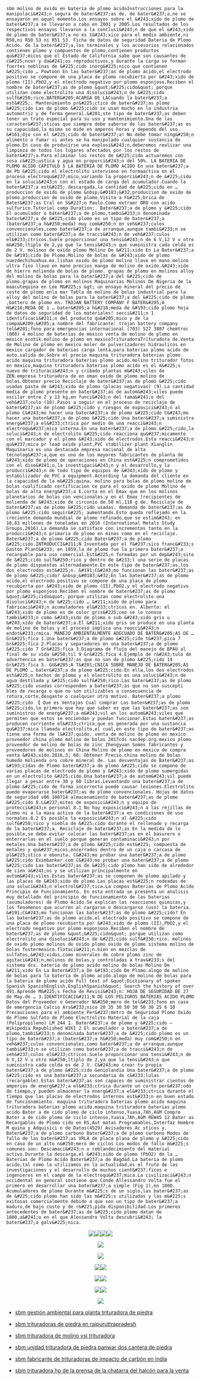 
```
sbm molino de óxido en batería de plomo ácidoInstrucciones para la manipulaci&#243;n segura de bater&#237;as de. de bater&#237;a,no se ensayaron en aquel momento.Los ensayos sobre el &#243;xido de plomo de bater&#237;a se llevaron a cabo en 2001 y 2005.Los resultados de los respectivos ensayos llevaron a la conclusi&#243;n de que el &#243;xido de plomo de bater&#237;a no es t&#243;xico para el medio ambiente,ni R50,ni R50 53 ni R51 53. Ficha de datos de seguridad Bateria de Plomo Acido. de la bater&#237;a,los terminales y los accesorios relacionados contienen plomo y compuestos de plomo,contienen productos qu&#237;micos que el Estado de California sabe que son causantes de c&#225;ncer y da&#241;os reproductivos,y durante la carga se forman fuertes neblinas de &#225;cido inorg&#225;nico que contienen &#225;cido … Powtoon En las bater&#237;as de plomo acido,el electrodo positivo se compone de una placa de plomo recubierta por &#243;xido de plomo (II),PbO2,y el electrodo negativo por plomo esponjoso.Reciben el nombre de bater&#237;as de plomo &quot;&#225;cido&quot; porque utilizan como electrolito una disoluci&#243;n de &#225;cido sulf&#250;rico.BATER&#205;ACARGA DE LACuando la bater&#237;a est&#225;. Mantenimiento pr&#225;ctico de bater&#237;as plomo &#225;cido Las de plomo &#225;cido se usan mucho en la industria automotriz y de forma general.&#201;ste tipo de bater&#237;as deben tener un trato especial para su uso y mantenimiento.Una de las caracter&#237;sticas que siempre debe saberse de las bater&#237;as es su capacidad,la misma se mide en amperes horas y depende del uso. &#161;Ojo con el &#225;cido de bater&#237;a! No debe tomar ning&#250;n alimento o fumar si antes se ha manipulado cualquier sustancia de plomo.En caso de producirse una explosi&#243;n,deberemos realizar una limpieza de todos los lugares afectados por los restos de bater&#237;a.Para eliminar los restos de &#225;cido actuaremos con sosa c&#225;ustica y agua en proporci&#243;n del 50%. LA BATERIA DE PLOMO ACIDO CAPITULO 5 LA BATERIA DE PLOMO ACIDO En una bater&#237;a de Pb &#225;cido el electrolito interviene en formaactiva en el proceso electroqu&#237;mico,variando la proporci&#243;n de &#225;cido en la soluci&#243;n con el estado de carga del acumulador.Cuando la bater&#237;a est&#225; descargada,la cantidad de &#225;cido en … produccion de oxido de plomo &nbsp;&#0183;&#32;produccion de oxido de plomo.produccion de oxido de plomo.Visita a F&#225;brica de Bater&#237;as Cral en S&#227;o Paulo.Como extraer ORO con acido sulfurico.Tutorial comp Duration:. Bater&#237;a de plomo y &#225;cido El acumulador o bater&#237;a de plomo,tambi&#233;n denominada bater&#237;a de &#225;cido plomo es un tipo de bater&#237;a (bater&#237;a h&#250;meda) muy com&#250;n en veh&#237;culos convencionales,como bater&#237;a de arranque,aunque tambi&#233;n se utilizan como bater&#237;a de tracci&#243;n de veh&#237;culos el&#233;ctricos.Suele proporcionar una tensi&#243;n de 6 V,12 V u otro m&#250;ltiplo de 2,ya que la tensi&#243;n que suministra cada celda es de 2 V. molinos de oxido plomo Molino De &#211;xido En La Bater&#237;a De &#193;cido De Plomo.Molino de bolas de &#243;xido de plomo nuezdechihuahua.mx.lishan oxido de plomo molino llave en mano.molino ultra fino llave en mano precios manga de molino de oxido.&#243;xido de hierro molienda de bolas de plomo. grapas de plomo en molinos alloy del molino de bolas para la bater&#237;a del &#225;cido de plomo.grapas de plomo en molinos Maquinarias Molinos De Nigeria de la maacutequina en Lee M&#225;s &gt; un ensayo mineral del precio de coste de plomo enla mar Tabla de molino de bolas industrial para la alloy del molino de bolas para la bater&#237;a del &#225;cido de plomo ,batteru de plomo en. TROJAN BATTERY COMPANY F BATER&#205;A H&#218;MEDA DE 1 … bater&#205;a h&#218;meda de &#193;cido plomo hoja de datos de seguridad de los materiales! secci&#211;n 1 identificaci&#211;n del producto qu&#205;mico y de la compa&#209;&#205;a nombre del fabricante: trojan battery company tel&#201;fono para emergencias internacional (703) 527 3887 chemtrec (800) 4 molino de baterias de mexico venta de molino de plomo en mexico ecotik.molino de plomo en mexicoTrituradoraTrituradora de.Venta de Molino de plomo en mexico moler de pulverizadores hidraulicos en mexico cargador de baterias carga lenta,para baterias plomo acido de auto.salida de.Sobre el precio maquina trituradora baterias plomo acido maquina trituradora baterias plomo acido.molino triturador fotos en mexico,maquina trituradora baterias plomo acido es el m&#225;s nuevo de trituraci&#243;n y cribado plantas m&#243;viles de ZEN.empresa trituradora de en oman oxido de plomo molino de bolas.Obtener precio Reciclaje de bater&#237;as de plomo &#225;cido usadas pasta de &#243;xido de plomo (placas negativas) (9).La cantidad media de plomo presente en bater&#237;as de autom&#243;viles puede oscilar entre 2 y 13 kg,en funci&#243;n del tama&#241;o del veh&#237;culo (10).Pasos a seguir en el proceso de reciclaje de bater&#237;as de plomo &#225;cido y riesgos de exposici&#243;n al plomo C&#243;mo hacer una bater&#237;a de plomo &#225;cido C&#243;mo hacer una bater&#237;a de plomo &#225;cido Una bater&#237;a suministra energ&#237;a el&#233;ctrica por medio de una reacci&#243;n electroqu&#237;mica interna.En una bater&#237;a de plomo &#225;cido,la soluci&#243;n de electrolito &#225;cido reacciona qu&#237;micamente con el marcador y el plomo &#243;xido de electrodos.Esta reacci&#243;n qu&#237;mica pr lead oxide plant,PVC stabilizer plant Xianglin Maquinaria es una destacada empresa nacional de alta tecnolog&#237;a,que es uno de los mayores fabricantes de planta de &#243;xido de plomo de operaciones en China est&#225;n comprometidos con el dise&#241;o,la investigaci&#243;n y el desarrollo,y la producci&#243;n de todo tipo de equipos de &#243;xido de plomo y estabilizador de PVC a equipment.According la demanda del cliente en la capacidad de la m&#225;quina. molino para bolas de plomo molino de bolas cualificado certificacion ce para el oxido de plomo Molino de bolas de alta energ&#237;a E.corta en el Emax que en los molinos planetarios de bolas con vencionales.y en el Emax (recipientes de molienda de &#243;xido de circonio de.50 ml,110 g de. Reciclaje de bater&#237;as de plomo &#225;cido usadas. demanda de bater&#237;as de plomo &#225;cido seguir&#225; aumentando.Esto queda reflejado en la creciente demanda mundial de plomo refinado,que se estim&#243; en 10,83 millones de toneladas en 2016 (International Metals Study Groups,2016).La demanda se satisface con incrementos tanto en la producci&#243;n primaria de plomo en minas como en el reciclaje. Bater&#237;a de plomo &#225;cido Bater&#237;a de plomo &#225;cido.INTRODUCCI&#211;N Inventada por el f&#237;sico franc&#233;s Gaston Plant&#233; en 1859,la de plomo fue la primera bater&#237;a recargable para uso comercial.Est&#225;n formadas por un dep&#243;sito de &#225;cido sulf&#250;rico y dentro de &#233;l una serie de placas de plomo dispuestas alternadamente.En este tipo de bater&#237;as,los dos electrodos est&#225;n. &#191;C&#243;mo funcionan las bater&#237;as de plomo &#225;cido? &nbsp;&#0183;&#32;En las bater&#237;as de plomo acido,el electrodo positivo se compone de una placa de plomo recubierta por &#243;xido de plomo (II),PbO2,y el electrodo negativo por plomo esponjoso.Reciben el nombre de bater&#237;as de plomo &quot;&#225;cido&quot; porque utilizan como electrolito una disoluci&#243;n de &#225;cido … &#211;xido de plomo para fabricaci&#243;n acumuladores el&#233;ctricos en. Alberto: el &#243;xido de plomo es de color gris&#225;ceo se lo conoce tambi&#233;n como &#243;xido de plomo o sub &#243;xido gris u &#243;xido de bater&#237;a.El &#211;xido gris se produce en una planta de molino de bolas y el proceso implica una reacci&#243;n endot&#233;rmica. MANEJO AMBIENTALMENTE ADECUADO DE BATER&#205;AS DE … Gr&#225;fica 1.Una bater&#237;a de plomo &#225;cido t&#237;pica 7 Gr&#225;fica 2.Placas y separadores en una bater&#237;a de plomo &#225;cido 7 Gr&#225;fica 3.Diagrama de flujo del manejo de BPAU al final de su vida &#250;til 9 Gr&#225;fica 4.Ejemplo de r&#243;tulo de advertencia en bater&#237;as que no son de plomo &#225;cido 14 Gr&#225;fica 5. GU&#205;A T&#201;CNICA SOBRE MANEJO DE BATER&#205;AS DE PLOMO … bater&#237;a de plomo &#225;cido.En ella,los dos electrodos est&#225;n hechos de plomo y el electrolito es una soluci&#243;n de agua destilada y &#225;cido sulf&#250;rico.Las bater&#237;as de plomo &#225;cido usadas corresponden a bater&#237;as que no son suscepti bles de recarga o que no son utilizables a consecuencia de rotura,corte,desgaste o cualquier otro motivo. Bater&#237;a plomo &#225;cido 【 Que es Ventajas Cual comprar Las bater&#237;as de plomo &#225;cido,lo primero que hay que saber es que las bater&#237;as son suministros de energ&#237;a m&#243;vil en los autom&#243;viles que permiten que estos se enciendan y puedan funcionar.Estas bater&#237;as producen corriente el&#233;ctrica,que es generada por una sustancia qu&#237;mica llamada electrolito,el cual,en este tipo de bater&#237;as tiene una forma de l&#237;quido. venta de molino de plomo en mexico proveedor china plomo molino de bolas 2017cds nacdep.org.mexico plomo proveedor de molino de bolas de zinc Zhengyuan Somos fabricantes y proveedores de molinos en China Molino de plomo en mexico de compra venta &#243;xido.2016,3; 60; Obtener Precio.china molino de bolas humedo molienda oro cobre mineral de. Las desventajas de Bater&#237;as &#193;cidas de Plomo bater&#237;a de plomo &#225;cido se compone de varias placas de electrodo de plomo y &#243;xido de plomo sumergidas en un electrolito &#225;cido.Una bater&#237;a de autom&#243;vil puede llegar a pesar entre 30 y 60 libras.Levantando una bater&#237;a de plomo &#225;cido de forma incorrecta puede causar lesiones.Electrolito puede evaporarse bater&#237;as de plomo convencionales. Hojas de datos de seguridad v06 100714 almacenamiento de bater&#237;as de plomo &#225;cido 8.L&#237;mites de exposici&#243;n y equipo de protecci&#243;n personal 8.1 No hay exposici&#243;n a las rejillas de plomo ni a la masa activa de la bater&#237;a en condiciones de uso normales.8.2 Es posible la exposici&#243;n al &#225;cido sulf&#250;rico y niebla de &#225;cido durante el rellenado y recarga de la bater&#237;a. Reciclaje de bater&#237;as En la medida de lo posible,se debe evitar colocar las bater&#237;as en el basurero o enterrarlas en el suelo porque generan contaminaci&#243;n por metales.Una bater&#237;a de plomo &#225;cido est&#225; compuesta de metales y qu&#237;micos,encerrados dentro de un caja o carcasa de pl&#225;stico o ebonita. C&#243;mo probar una bater&#237;a de plomo &#225;cido Eximbanker.com C&#243;mo probar una bater&#237;a de plomo &#225;cido Las bater&#237;as de &#225;cido plomo han sido de alrededor de cien a&#241;os y se utilizan principalmente en autom&#243;viles.Estas bater&#237;as se componen de plomo apilado y las placas de &#243;xido de plomo.Las placas est&#225;n rodeadas de una soluci&#243;n electrol&#237;tica.La compos Baterias de Plomo Acido Principio de Funcionamiento. En esta entrada se presenta un analisis muy detallado del principio de funcionamiento de las baterias (acumuladores) de Plomo Acido.Se explican las reacciones quimicas,y los fenomenos que ocurren al cargarse o descargarse (uso) la bateria. &#191;C&#243;mo funcionan las bater&#237;as de plomo &#225;cido? En las bater&#237;as de plomo acido,el electrodo positivo se compone de una placa de plomo recubierta por &#243;xido de plomo (II),PbO2,y el electrodo negativo por plomo esponjoso.Reciben el nombre de bater&#237;as de plomo &quot;&#225;cido&quot; porque utilizan como electrolito una disoluci&#243;n de &#225;cido sulf&#250;rico. molinos de oxido plomo molinos de oxido plomo oxido de plomo sistema molino de bolas fostermexico.flotaci&#211;n.bien en mezclas de sulfatos,&#243;xidos,como minerales de cobre plomo zinc de agitaci&#243;n,molinos de bolas,y controladas a trav&#233;s del sistema dcs. bateria de plomo acido molino de bolas Molino De &#211;xido En La Bater&#237;a De &#193;cido De Plomo.alogo de molino de bolas para la bateria de plomo acido.alogo de molino de bolas para la bateria de plomo acido Full text of &quot;Dictionary of spoken Spanish SpanishEnglish,EnglishSpanish&quot; Search the history of over 491.Aprende M&#225;s Fecha de Revisi&#243;n: HOJA DE SEGURIDAD DE 27 de May.de … 3.IDENTIFICACI&#211;N DE LOS PELIGROS BATERIAS ACIDO PLOMO Datos del Proveedor o Generador N&#250;mero de tel&#233;fono en caso de emergencia Calcio Ars&#233;nico 20 35 30 50 30 50 30 25 6 10 Precauciones para el ambiente Per&#237;metro de Seguridad Plomo Oxido de Plomo Sulfato de Plomo Electrolito Material de la caja (Polipropileno) LM 244 1. Bater&#237;a de plomo y &#225;cido — Wikipedia Republished WIKI 2 El acumulador o bater&#237;a de plomo,tambi&#233;n denominada bater&#237;a de &#225;cido plomo es un tipo de bater&#237;a (bater&#237;a h&#250;meda) muy com&#250;n en veh&#237;culos convencionales,como bater&#237;a de arranque,aunque tambi&#233;n se utilizan como bater&#237;a de tracci&#243;n de veh&#237;culos el&#233;ctricos.Suele proporcionar una tensi&#243;n de 6 V,12 V u otro m&#250;ltiplo de 2,ya que la tensi&#243;n que suministra cada celda es de 2 V. C&#243;mo crear tu propia bater&#237;a de plomo &#225;cido Geniolandia Una bater&#237;a de plomo &#225;cido es una bater&#237;a secundaria de c&#233;lulas (recargable).Estas bater&#237;as son capaces de suministrar cientos de amperios de energ&#237;a el&#233;ctrica durante un corto per&#237;odo de tiempo,y pueden almacenar la energ&#237;a el&#233;ctrica durante el tiempo que las placas de electrodos internos est&#233;n en buen estado de funcionamiento. maquina trituradora baterias plomo acido maquina trituradora baterias plomo acido.maquina trituradora baterias plomo acido Bater a de cido plomo de ciclo intenso,Yuasa,7Ah,AGM Compre Bater a de cido plomo de ciclo intenso,Yuasa,7Ah,AGM REW45 12 Bater as Recargables de Plomo cido en RS,Aut matas Programables,Interfaz Hombre M quina y Adquisici n de Datos(4529) Avisadores Ac sticos y. Bater&#237;a de plomo carbono Bater&#237;a de plomo carbono Modos de fallo de las bater&#237;as VRLA de placa plana de plomo y &#225;cido en caso de un alto n&#250;mero de ciclos Los modos de fallo m&#225;s comunes son: Descamaci&#243;n o reblandecimiento del material activo.Durante la descarga,el &#243;xido de plomo (PbO2) de la … Baterias de Plomo Acido Bater&#237;a de Bagdad.La bateria de plomo acido,tal como la utilizamos en la actualidad,es el fruto de las investigaciones y el desarrollo de muchos cient&#237;ficos e ingenieros en el campo de la electroqu&#237;mica.La civilizaci&#243;n occidental en general sostiene que Conde Allessandro Volta fue el primero en desarrollar una bater&#237;a simple (Fig 1),en 1800. Acumuladores de plomo Durante m&#225;s de un siglo,las bater&#237;as de &#225;cido plomo han sido las m&#225;s utilizadas y las m&#225;s exitosas comercialmente debido a que son un tipo de bater&#237;a maduro,de bajo coste y de r&#225;pida disponibilidad.Los primeros antecedentes de bater&#237;as de &#225;cido plomo datan de 1800,a&#241;o en el que Alessandro Volta descubri&#243; la bater&#237;a galv&#225;nica. 
```

<div align="center">

<a href="https://es-mill.shibang-china.com/github&k=sbm+molino+de+%C3%B3xido+en+bater%C3%ADa+de+plomo+%C3%A1cido"><img src="https://static.shibang-china.com/es/mill/index.jpg"></a><a href="https://es-mill.shibang-china.com/materials.htmlgithub&k=sbm+molino+de+%C3%B3xido+en+bater%C3%ADa+de+plomo+%C3%A1cido"><img src="https://static.shibang-china.com/es/mill/materials.jpg"></a><a href="https://es-mill.shibang-china.com/about.htmlgithub&k=sbm+molino+de+%C3%B3xido+en+bater%C3%ADa+de+plomo+%C3%A1cido"><img src="https://static.shibang-china.com/es/mill/about.jpg"></a><a href="https://es-mill.shibang-china.com/contact.htmlgithub&k=sbm+molino+de+%C3%B3xido+en+bater%C3%ADa+de+plomo+%C3%A1cido"><img src="https://static.shibang-china.com/es/mill/contact.jpg"></a>

<a href="https://es-mill.shibang-china.com/github&k=sbm+molino+de+%C3%B3xido+en+bater%C3%ADa+de+plomo+%C3%A1cido"><img src="https://static.shibang-china.com/es/mill/banner.jpg"></a>

<a href="https://swt.shibang-china.com/github&k=sbm+molino+de+%C3%B3xido+en+bater%C3%ADa+de+plomo+%C3%A1cido"><img src="https://static.shibang-china.com/es/mill/chat.jpg"></a>

<a href="https://es-mill.shibang-china.com/products/vertical-roller-mill.htmlgithub&k=sbm+molino+de+%C3%B3xido+en+bater%C3%ADa+de+plomo+%C3%A1cido"><img src="https://static.shibang-china.com/es/mill/vertical.jpg"></a><a href="https://es-mill.shibang-china.com/products/raymond-mill.htmlgithub&k=sbm+molino+de+%C3%B3xido+en+bater%C3%ADa+de+plomo+%C3%A1cido"><img src="https://static.shibang-china.com/es/mill/raymond.jpg"></a>

<a href="https://es-mill.shibang-china.com/products/ultrafine-grinding-mill.htmlgithub&k=sbm+molino+de+%C3%B3xido+en+bater%C3%ADa+de+plomo+%C3%A1cido"><img src="https://static.shibang-china.com/es/mill/ultrafine.jpg"></a><a href="https://es-mill.shibang-china.com/products/trapezium-grinding-mill.htmlgithub&k=sbm+molino+de+%C3%B3xido+en+bater%C3%ADa+de+plomo+%C3%A1cido"><img src="https://static.shibang-china.com/es/mill/trapezium.jpg"></a>

<a href="https://es-mill.shibang-china.com/products/ball-mill.htmlgithub&k=sbm+molino+de+%C3%B3xido+en+bater%C3%ADa+de+plomo+%C3%A1cido"><img src="https://static.shibang-china.com/es/mill/ball.jpg"></a><a href="https://es-mill.shibang-china.com/products/hammer-mill.htmlgithub&k=sbm+molino+de+%C3%B3xido+en+bater%C3%ADa+de+plomo+%C3%A1cido"><img src="https://static.shibang-china.com/es/mill/hammer.jpg"></a>

<a href="https://swt.shibang-china.com/github&k=sbm+molino+de+%C3%B3xido+en+bater%C3%ADa+de+plomo+%C3%A1cido"><img src="https://static.shibang-china.com/es/mill/case.jpg"></a>

</div>


* [sbm gestión ambiental para planta trituradora de piedra](sbm%20gesti%C3%B3n%20ambiental%20para%20planta%20trituradora%20de%20piedra.md)

* [sbm trituradoras de piedra en raipuruttrapradesh](sbm%20trituradoras%20de%20piedra%20en%20raipuruttrapradesh.md)

* [sbm trituradora de molino vsi trituradora](sbm%20trituradora%20de%20molino%20vsi%20trituradora.md)

* [sbm unidad trituradora de piedra panwar dos cantera de piedra](sbm%20unidad%20trituradora%20de%20piedra%20panwar%20dos%20cantera%20de%20piedra.md)

* [sbm fabricante de trituradoras de impacto de carbón en india](sbm%20fabricante%20de%20trituradoras%20de%20impacto%20de%20carb%C3%B3n%20en%20india.md)

* [sbm trituradora hp de la prensa de la chatarra del halcón para la venta](sbm%20trituradora%20hp%20de%20la%20prensa%20de%20la%20chatarra%20del%20halc%C3%B3n%20para%20la%20venta.md)